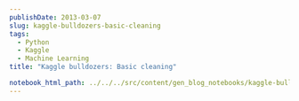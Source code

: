 ```yaml
---
publishDate: 2013-03-07
slug: kaggle-bulldozers-basic-cleaning
tags:
  - Python
  - Kaggle
  - Machine Learning
title: "Kaggle bulldozers: Basic cleaning"

notebook_html_path: ../../../src/content/gen_blog_notebooks/kaggle-bulldozers-basic-cleaning.html
---
```

